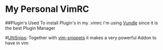 My Personal VimRC
=================

##Plugin's Used
  To install Plugin's in my .vimrc i'm using [Vundle](https://github.com/gmarik/Vundle.vim) since it is the best Plugin Manager
  
  #[UltiSnips](https://github.com/SirVer/ultisnips):
    Together with [vim-snippets](https://github.com/honza/vim-snippets) it makes a very powerful Addon to have in vim
